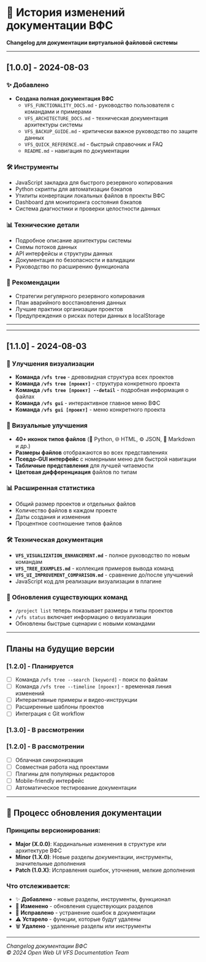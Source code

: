 # 📝 История изменений документации ВФС

**Changelog для документации виртуальной файловой системы**

---

## [1.0.0] - 2024-08-03

### ✨ Добавлено
- **Создана полная документация ВФС** 
  - `VFS_FUNCTIONALITY_DOCS.md` - руководство пользователя с командами и примерами
  - `VFS_ARCHITECTURE_DOCS.md` - техническая документация архитектуры системы
  - `VFS_BACKUP_GUIDE.md` - критически важное руководство по защите данных
  - `VFS_QUICK_REFERENCE.md` - быстрый справочник и FAQ
  - `README.md` - навигация по документации

### 🛠️ Инструменты
- JavaScript закладка для быстрого резервного копирования
- Python скрипты для автоматизации бэкапов
- Утилиты конвертации локальных файлов в проекты ВФС
- Dashboard для мониторинга состояния бэкапов
- Система диагностики и проверки целостности данных

### 📊 Технические детали
- Подробное описание архитектуры системы
- Схемы потоков данных
- API интерфейсы и структуры данных
- Документация по безопасности и валидации
- Руководство по расширению функционала

### 🎯 Рекомендации
- Стратегии регулярного резервного копирования
- План аварийного восстановления данных
- Лучшие практики организации проектов
- Предупреждения о рисках потери данных в localStorage

---

---

## [1.1.0] - 2024-08-03

### 🌳 Улучшения визуализации
- **Команда `/vfs tree`** - древовидная структура всех проектов
- **Команда `/vfs tree [проект]`** - структура конкретного проекта
- **Команда `/vfs tree [проект] --detail`** - подробная информация о файлах
- **Команда `/vfs gui`** - интерактивное главное меню ВФС
- **Команда `/vfs gui [проект]`** - меню конкретного проекта

### 🎨 Визуальные улучшения
- **40+ иконок типов файлов** (🐍 Python, 🌐 HTML, ⚙️ JSON, 📝 Markdown и др.)
- **Размеры файлов** отображаются во всех представлениях
- **Псевдо-GUI интерфейс** с номерными меню для быстрой навигации
- **Табличные представления** для лучшей читаемости
- **Цветовая дифференциация** файлов по типам

### 📊 Расширенная статистика
- Общий размер проектов и отдельных файлов
- Количество файлов в каждом проекте
- Даты создания и изменения
- Процентное соотношение типов файлов

### 🛠️ Техническая документация
- **`VFS_VISUALIZATION_ENHANCEMENT.md`** - полное руководство по новым командам
- **`VFS_TREE_EXAMPLES.md`** - коллекция примеров вывода команд
- **`VFS_UI_IMPROVEMENT_COMPARISON.md`** - сравнение до/после улучшений
- JavaScript код для реализации визуализации в плагине

### 🔄 Обновления существующих команд
- `/project list` теперь показывает размеры и типы проектов
- `/vfs status` включает информацию о визуализации
- Обновлены быстрые сценарии с новыми командами

---

## Планы на будущие версии

### [1.2.0] - Планируется
- [ ] Команда `/vfs tree --search [keyword]` - поиск по файлам
- [ ] Команда `/vfs tree --timeline [проект]` - временная линия изменений
- [ ] Интерактивные примеры и видео-инструкции
- [ ] Расширенные шаблоны проектов
- [ ] Интеграция с Git workflow

### [1.3.0] - В рассмотрении

### [1.2.0] - В рассмотрении  
- [ ] Облачная синхронизация
- [ ] Совместная работа над проектами
- [ ] Плагины для популярных редакторов
- [ ] Mobile-friendly интерфейс
- [ ] Автоматическое тестирование документации

---

## 🔄 Процесс обновления документации

### Принципы версионирования:
- **Major (X.0.0)**: Кардинальные изменения в структуре или архитектуре ВФС
- **Minor (1.X.0)**: Новые разделы документации, инструменты, значительные дополнения
- **Patch (1.0.X)**: Исправления ошибок, уточнения, мелкие дополнения

### Что отслеживается:
- ✨ **Добавлено** - новые разделы, инструменты, функционал
- 🔄 **Изменено** - обновления существующих разделов
- 🐛 **Исправлено** - устранение ошибок в документации
- ⚠️ **Устарело** - функции, которые будут удалены
- 🗑️ **Удалено** - удаленные разделы или инструменты

---

*Changelog документации ВФС*  
*© 2024 Open Web UI VFS Documentation Team* 
